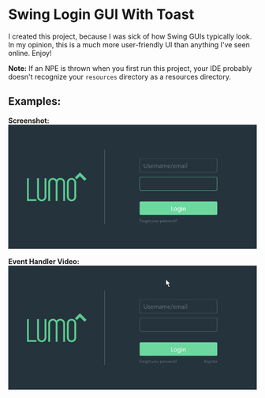 # Swing Login GUI With Toast

I created this project, because I was sick of how Swing GUIs typically look. In my opinion, this is a much more user-friendly UI than anything I've seen online. Enjoy!

**Note:** If an NPE is thrown when you first run this project, your IDE probably doesn't recognize your `resources` directory as a resources directory.

## Examples:
**Screenshot:**
![Screenshot](.github/screenshot.png)

**Event Handler Video:**
![Test Video](.github/tester.gif)